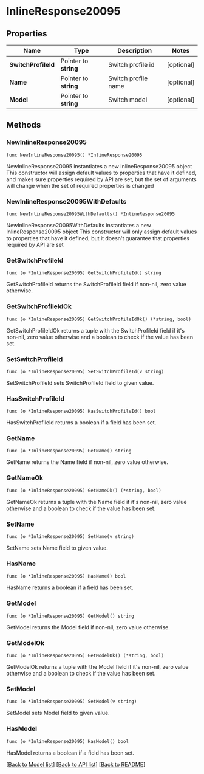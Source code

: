 # InlineResponse20095

## Properties

Name | Type | Description | Notes
------------ | ------------- | ------------- | -------------
**SwitchProfileId** | Pointer to **string** | Switch profile id | [optional] 
**Name** | Pointer to **string** | Switch profile name | [optional] 
**Model** | Pointer to **string** | Switch model | [optional] 

## Methods

### NewInlineResponse20095

`func NewInlineResponse20095() *InlineResponse20095`

NewInlineResponse20095 instantiates a new InlineResponse20095 object
This constructor will assign default values to properties that have it defined,
and makes sure properties required by API are set, but the set of arguments
will change when the set of required properties is changed

### NewInlineResponse20095WithDefaults

`func NewInlineResponse20095WithDefaults() *InlineResponse20095`

NewInlineResponse20095WithDefaults instantiates a new InlineResponse20095 object
This constructor will only assign default values to properties that have it defined,
but it doesn't guarantee that properties required by API are set

### GetSwitchProfileId

`func (o *InlineResponse20095) GetSwitchProfileId() string`

GetSwitchProfileId returns the SwitchProfileId field if non-nil, zero value otherwise.

### GetSwitchProfileIdOk

`func (o *InlineResponse20095) GetSwitchProfileIdOk() (*string, bool)`

GetSwitchProfileIdOk returns a tuple with the SwitchProfileId field if it's non-nil, zero value otherwise
and a boolean to check if the value has been set.

### SetSwitchProfileId

`func (o *InlineResponse20095) SetSwitchProfileId(v string)`

SetSwitchProfileId sets SwitchProfileId field to given value.

### HasSwitchProfileId

`func (o *InlineResponse20095) HasSwitchProfileId() bool`

HasSwitchProfileId returns a boolean if a field has been set.

### GetName

`func (o *InlineResponse20095) GetName() string`

GetName returns the Name field if non-nil, zero value otherwise.

### GetNameOk

`func (o *InlineResponse20095) GetNameOk() (*string, bool)`

GetNameOk returns a tuple with the Name field if it's non-nil, zero value otherwise
and a boolean to check if the value has been set.

### SetName

`func (o *InlineResponse20095) SetName(v string)`

SetName sets Name field to given value.

### HasName

`func (o *InlineResponse20095) HasName() bool`

HasName returns a boolean if a field has been set.

### GetModel

`func (o *InlineResponse20095) GetModel() string`

GetModel returns the Model field if non-nil, zero value otherwise.

### GetModelOk

`func (o *InlineResponse20095) GetModelOk() (*string, bool)`

GetModelOk returns a tuple with the Model field if it's non-nil, zero value otherwise
and a boolean to check if the value has been set.

### SetModel

`func (o *InlineResponse20095) SetModel(v string)`

SetModel sets Model field to given value.

### HasModel

`func (o *InlineResponse20095) HasModel() bool`

HasModel returns a boolean if a field has been set.


[[Back to Model list]](../README.md#documentation-for-models) [[Back to API list]](../README.md#documentation-for-api-endpoints) [[Back to README]](../README.md)


